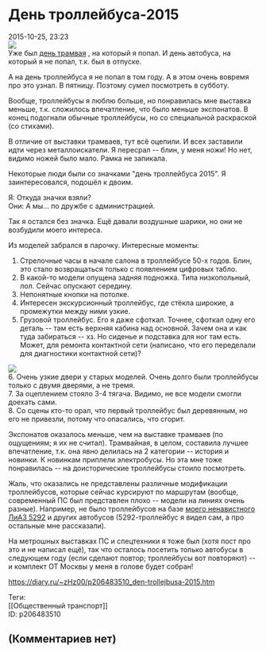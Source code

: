 День троллейбуса-2015
=====================

  
2015-10-25, 23:23  
   [![](http://i.imgur.com/fU0cJO6l.jpg)](http://i.imgur.com/fU0cJO6.jpg)     
 Уже был  [день трамвая](Аннушка%20разлила%20своё%20масло)  , на который я попал. И день автобуса, на который я не попал, т.к. был в отпуске.   
   
 А на день троллейбуса я не попал в том году. А в этом очень вовремя про это узнал. В пятницу. Поэтому сумел посмотреть в субботу.   
   
 Вообще, троллейбусы я люблю больше, но понравилась мне выставка меньше, т.к. сложилось впечатление, что было меньше экспонатов. В конец подогнали обычные троллейбусы, но со специальной раскраской (со стихами).   
   
 В отличие от выставки трамваев, тут всё оцепили. И всех заставили идти через металлоискатели. Я пересрал -- блин, у меня ножи! Но нет, видимо ножей было мало. Рамка не запикала.   
   
 Некоторые люди были со значками "день троллейбуса 2015". Я заинтересовался, подошёл к двоим.   
   
 Я: Откуда значки взяли?   
 Они: А мы... по дружбе с администрацией.   
   
 Так я остался без значка. Ещё давали воздушные шарики, но они не возбудили моего интереса.   
   
 Из моделей забрался в парочку. Интересные моменты:   
 1. Стрелочные часы в начале салона в троллейбусе 50-х годов. Блин, это стало возвращаться только с появлением цифровых табло.   
 2. В какой-то модели опущена задняя подножка. Типа низкопольный, лол. Сейчас опускают середину.   
 3. Непонятные кнопки на потолке.   
 4. Интересен экскурсионный троллейбус, где стёкла широкие, а промежутки между ними узкие.   
 5. Грузовой троллейбус. Его я даже сфоткал. Точнее, сфоткал одну его деталь -- там есть верхняя кабина над основной. Зачем она и как туда забираться -- хз. Но сиденье и подставка для ног там есть. Может, для ремонта контактной сети (написано, что его переделали для диагностики контактной сети)?   
   
   [![](http://i.imgur.com/YAPNOY8l.jpg)](http://i.imgur.com/YAPNOY8.jpg)     
 6. Очень узкие двери у старых моделей. Очень долго были троллейбусы только с двумя дверями, а не тремя.   
 7. За оцеплением стояло 3-4 тягача. Видимо, не все модели смогли доехать сами.   
 8. Со сцены кто-то орал, что первый троллейбус был деревянным, но его не привезли, потому что опасались, что сгорит.   
   
 Экспонатов оказалось меньше, чем на выставке трамваев (по ощущениям; я их не считал). Трамвайная, в целом, составила лучшее впечатление, т.к. она явно делилась на 2 категории -- история и новинки. К новинкам приплели электробусы. Но эта мне тоже понравилась -- на доисторические троллейбусы стоило посмотреть.   
   
 Жаль, что оказались не представлены различные модификации троллейбусов, которые сейчас курсируют по маршрутам (вообще, современный ПС был представлен плохо -- модели на линиях очень разные). Например, не было троллейбусов на базе  [моего ненавистного ЛиАЗ 5292](Untitled%20[165])  и других автобусов (5292-троллейбус я видел сам, а про остальные мне рассказали).   
   
 На метрошных выставках ПС и спецтехники я тоже был (хотя пост про это и не написал ещё), так что осталось посетить только автобусы в следующем году (если сделают повтор; троллейбусы вот повторяют) -- и комплект ОТ Москвы у меня в голове будет собран!   
  
<https://diary.ru/~zHz00/p206483510_den-trollejbusa-2015.htm>  
  
Теги:  
[[Общественный транспорт]]  
ID: p206483510  


(Комментариев нет)
------------------